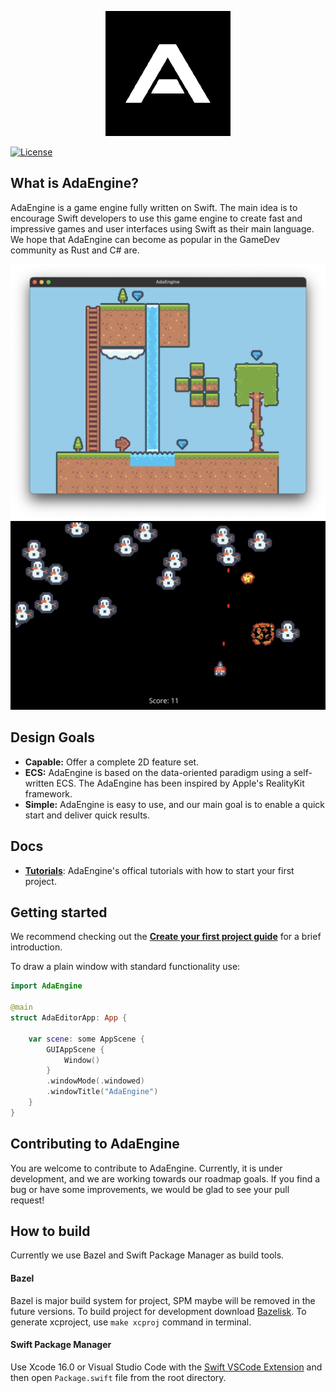 <p align="center">
  <a href="https://adaengine.github.io">
    <img src="Assets/AdaEngine.png" width="200" alt="Ada Engine logo">
  </a>
</p>

[![License](https://img.shields.io/badge/license-MIT-blue.svg)](https://github.com/AdaEngine/AdaEngine/blob/main/LICENSE)

## What is AdaEngine?

AdaEngine is a game engine fully written on Swift. The main idea is to encourage Swift developers to use this game engine to create fast and impressive games and user interfaces using Swift as their main language. We hope that AdaEngine can become as popular in the GameDev community as Rust and C# are.

![Screenshot from test game SpaceInvaders](Assets/tilemap.png)
![Screenshot from test game SpaceInvaders](Assets/space_invaders.jpeg)

## Design Goals

* **Capable:** Offer a complete 2D feature set.
* **ECS:** AdaEngine is based on the data-oriented paradigm using a self-written ECS. The AdaEngine has been inspired by Apple's RealityKit framework.
* **Simple:** AdaEngine is easy to use, and our main goal is to enable a quick start and deliver quick results.

## Docs

* **[Tutorials](https://adaengine.github.io/adaengine-docs/tutorials/adaengine/)**: AdaEngine's offical tutorials with how to start your first project.

## Getting started

We recommend checking out the **[Create your first project guide](https://adaengine.github.io/adaengine-docs/tutorials/adaengine/createproject)** for a brief introduction.

To draw a plain window with standard functionality use:

```swift
import AdaEngine

@main
struct AdaEditorApp: App {

    var scene: some AppScene {
        GUIAppScene {
            Window()
        }
        .windowMode(.windowed)
        .windowTitle("AdaEngine")
    }
}
```


## Contributing to AdaEngine

You are welcome to contribute to AdaEngine. Currently, it is under development, and we are working towards our roadmap goals. If you find a bug or have some improvements, we would be glad to see your pull request!

## How to build

Currently we use Bazel and Swift Package Manager as build tools. 

#### Bazel 

Bazel is major build system for project, SPM maybe will be removed in the future versions. To build project for development download [Bazelisk](https://github.com/bazelbuild/bazelisk). To generate xcproject, use `make xcproj` command in terminal. 

#### Swift Package Manager

Use Xcode 16.0 or Visual Studio Code with the [Swift VSCode Extension](https://www.swift.org/blog/vscode-extension/) and then open `Package.swift` file from the root directory. 
